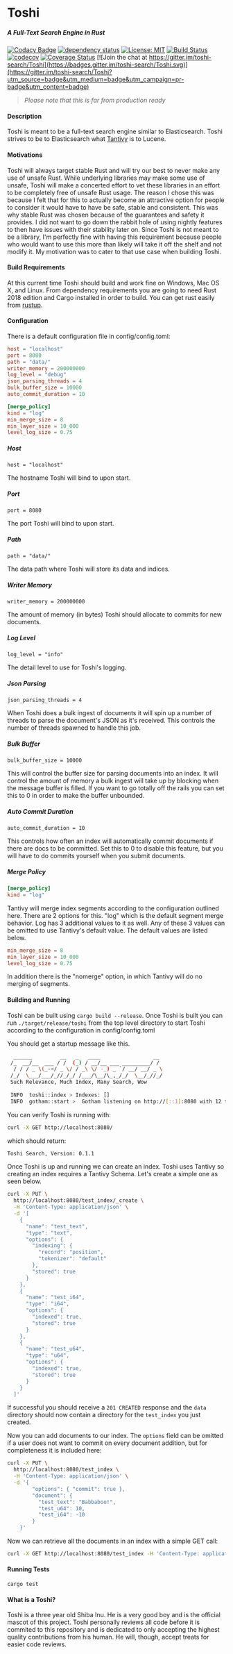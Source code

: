 # Toshi
##### A Full-Text Search Engine in Rust

[![Codacy Badge](https://api.codacy.com/project/badge/Grade/4751c082efd74f849b5274d74c284c87)](https://app.codacy.com/app/shcarman/Toshi?utm_source=github.com&utm_medium=referral&utm_content=toshi-search/Toshi&utm_campaign=Badge_Grade_Settings)
[![dependency status](https://deps.rs/repo/github/toshi-search/Toshi/status.svg)](https://deps.rs/repo/github/toshi-search/toshi) [![License: MIT](https://img.shields.io/badge/License-MIT-yellow.svg)](https://opensource.org/licenses/MIT) [![Build Status](https://travis-ci.org/toshi-search/Toshi.svg?branch=master)](https://travis-ci.org/toshi-search/Toshi) [![codecov](https://codecov.io/gh/toshi-search/Toshi/branch/master/graph/badge.svg)](https://codecov.io/gh/toshi-search/Toshi) [![Coverage Status](https://coveralls.io/repos/github/toshi-search/Toshi/badge.svg?branch=master)](https://coveralls.io/github/toshi-search/Toshi?branch=master) [![Join the chat at https://gitter.im/toshi-search/Toshi](https://badges.gitter.im/toshi-search/Toshi.svg)](https://gitter.im/toshi-search/Toshi?utm_source=badge&utm_medium=badge&utm_campaign=pr-badge&utm_content=badge)

> *Please note that this is far from production ready*

#### Description
Toshi is meant to be a full-text search engine similar to Elasticsearch. Toshi strives
to be to Elasticsearch what [Tantivy](https://github.com/tantivy-search/tantivy) is to Lucene. 

#### Motivations
Toshi will always target stable Rust and will try our best to never make any use of unsafe Rust. While underlying libraries may make some 
use of unsafe, Toshi will make a concerted effort to vet these libraries in an effort to be completely free of unsafe Rust usage. The
reason I chose this was because I felt that for this to actually become an attractive option for people to consider it would have to have
be safe, stable and consistent. This was why stable Rust was chosen because of the guarantees and safety it provides. I did not want to go down the rabbit hole of using nightly features to then have issues with their stability later on. Since Toshi is not 
meant to be a library, I'm perfectly fine with having this requirement because people who would want to use this more than likely will 
take it off the shelf and not modify it. My motivation was to cater to that use case when building Toshi.

#### Build Requirements
At this current time Toshi should build and work fine on Windows, Mac OS X, and Linux. From dependency requirements you are going to need Rust 2018 edition and Cargo installed in order to build. You can get rust easily from
[rustup](https://rustup.rs).

#### Configuration

There is a default configuration file in config/config.toml:

```toml
host = "localhost"
port = 8080
path = "data/"
writer_memory = 200000000
log_level = "debug"
json_parsing_threads = 4
bulk_buffer_size = 10000
auto_commit_duration = 10

[merge_policy]
kind = "log"
min_merge_size = 8
min_layer_size = 10_000
level_log_size = 0.75
```

##### Host
`host = "localhost"`

The hostname Toshi will bind to upon start.

##### Port
`port = 8080`

The port Toshi will bind to upon start.

##### Path
`path = "data/"`

The data path where Toshi will store its data and indices.

##### Writer Memory
`writer_memory = 200000000`

The amount of memory (in bytes) Toshi should allocate to commits for new documents.

##### Log Level
`log_level = "info"`

The detail level to use for Toshi's logging.

##### Json Parsing
`json_parsing_threads = 4`

When Toshi does a bulk ingest of documents it will spin up a number of threads to parse the document's JSON as it's
received. This controls the number of threads spawned to handle this job.

##### Bulk Buffer
`bulk_buffer_size = 10000`

This will control the buffer size for parsing documents into an index. It will control the amount of memory a bulk ingest will
take up by blocking when the message buffer is filled. If you want to go totally off the rails you can set this to 0 in order to make the buffer unbounded.

##### Auto Commit Duration
`auto_commit_duration = 10`

This controls how often an index will automatically commit documents if there are docs to be committed. Set this to 0 to disable this feature, but you will have to do commits yourself when you submit documents. 

##### Merge Policy
```toml
[merge_policy]
kind = "log"
```

Tantivy will merge index segments according to the configuration outlined here. There are 2 options for this. "log" which is the default 
segment merge behavior. Log has 3 additional values to it as well. Any of these 3 values can be omitted to use Tantivy's default value.
The default values are listed below.

```toml
min_merge_size = 8
min_layer_size = 10_000
level_log_size = 0.75
```

In addition there is the "nomerge" option, in which Tantivy will do no merging of segments.

#### Building and Running
Toshi can be built using `cargo build --release`. Once Toshi is built you can run `./target/release/toshi` from the top level directory to start Toshi according to the configuration in config/config.toml

You should get a startup message like this.

```bash
  ______         __   _   ____                 __
 /_  __/__  ___ / /  (_) / __/__ ___ _________/ /
  / / / _ \(_-</ _ \/ / _\ \/ -_) _ `/ __/ __/ _ \
 /_/  \___/___/_//_/_/ /___/\__/\_,_/_/  \__/_//_/
 Such Relevance, Much Index, Many Search, Wow
 
 INFO  toshi::index > Indexes: []
 INFO  gotham::start >  Gotham listening on http://[::1]:8080 with 12 threads
```

You can verify Toshi is running with:

```bash
curl -X GET http://localhost:8080/
```

which should return:

```html
Toshi Search, Version: 0.1.1
```

Once Toshi is up and running we can create an index. Toshi uses Tantivy so creating an index requires a Tantivy Schema. Let's create a simple one as seen below.

```bash
curl -X PUT \
  http://localhost:8080/test_index/_create \
  -H 'Content-Type: application/json' \
  -d '[
    {
      "name": "test_text",
      "type": "text",
      "options": {
        "indexing": {
          "record": "position",
          "tokenizer": "default"
        },
        "stored": true
      }
    },
    {
      "name": "test_i64",
      "type": "i64",
      "options": {
        "indexed": true,
        "stored": true
      }
    },
    {
      "name": "test_u64",
      "type": "u64",
      "options": {
        "indexed": true,
        "stored": true
      }
    }
  ]'
  ```
  
If successful you should receive a `201 CREATED` response and the `data` directory should now contain a directory for the `test_index` you just created.

Now you can add documents to our index. The `options` field can be omitted if a user does not want to commit on every document addition, but for completeness it is included here:

```bash
curl -X PUT \
  http://localhost:8080/test_index \
  -H 'Content-Type: application/json' \
  -d '{
        "options": { "commit": true },
        "document": {
          "test_text": "Babbaboo!",
          "test_u64": 10,
          "test_i64": -10
        }
    }'
```

Now we can retrieve all the documents in an index with a simple GET call:

```bash
curl -X GET http://localhost:8080/test_index -H 'Content-Type: application/json'
```

#### Running Tests

`cargo test`

#### What is a Toshi?

Toshi is a three year old Shiba Inu. He is a very good boy and is the official mascot of this project. Toshi personally reviews all code before it is commited to this repository and is dedicated to only accepting the highest quality contributions from his human. He will, though, accept treats for easier code reviews. 
